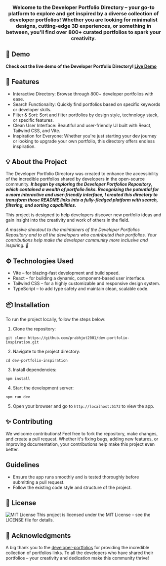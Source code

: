 <h3 align="center">
 Welcome to the Developer Portfolio Directory – your go-to platform to explore and get inspired by a diverse collection of developer portfolios! Whether you are looking for minimalist designs, cutting-edge 3D experiences, or something in between, you'll find over 800+ curated portfolios to spark your creativity.
</h3>

## 🚀 Demo

**Check out the live demo of the Developer Portfolio Directory! [Live Demo](https://prabhjot2001.github.io/dev-portfolio-inspiration/)**


## 🌟 Features

- Interactive Directory: Browse through 800+ developer portfolios with ease.
- Search Functionality: Quickly find portfolios based on specific keywords or developer skills.
- Filter & Sort: Sort and filter portfolios by design style, technology stack, or specific features.
- Clean User Interface: Beautiful and user-friendly UI built with React, Tailwind CSS, and Vite.
- Inspiration for Everyone: Whether you're just starting your dev journey or looking to upgrade your own portfolio, this directory offers endless inspiration.


## 💡 About the Project

The Developer Portfolio Directory was created to enhance the accessibility of the incredible portfolios shared by developers in the open-source community. <i>**It began by exploring the Developer Portfolios Repository, which contained a wealth of portfolio links. Recognizing the potential for a more interactive and user-friendly interface, I created this directory to transform those README links into a fully-fledged platform with search, filtering, and sorting capabilities.**</i>

This project is designed to help developers discover new portfolio ideas and gain insight into the creativity and work of others in the field.

<i>A massive shoutout to the maintainers of the Developer Portfolios Repository and to all the developers who contributed their portfolios. Your contributions help make the developer community more inclusive and inspiring. 🙌
</i>

## ⚙️ Technologies Used

- Vite – for blazing-fast development and build speed.
- React – for building a dynamic, component-based user interface.
- Tailwind CSS – for a highly customizable and responsive design system.
- TypeScript – to add type safety and maintain clean, scalable code.


## 📦 Installation

To run the project locally, follow the steps below:

1. Clone the repository:


`git clone https://github.com/prabhjot2001/dev-portfolio-inspiration.git`

2. Navigate to the project directory:

`cd dev-portfolio-inspiration`


3. Install dependencies:

`npm install`

4. Start the development server:

`npm run dev`

5. Open your browser and go to `http://localhost:5173` to view the app.


## ✨ Contributing

We welcome contributions! Feel free to fork the repository, make changes, and create a pull request. Whether it's fixing bugs, adding new features, or improving documentation, your contributions help make this project even better.

## Guidelines

- Ensure the app runs smoothly and is tested thoroughly before submitting a pull request.
- Follow the existing code style and structure of the project.


## 📝 License
![MIT License](https://img.shields.io/badge/license-MIT-blue.svg)
This project is licensed under the MIT License – see the LICENSE file for details.



## 🙏 Acknowledgments

A big thank you to the [developer-portfolios](https://github.com/emmabostian/developer-portfolios) for providing the incredible collection of portfolios links.
To all the developers who have shared their portfolios – your creativity and dedication make this community thrive!
